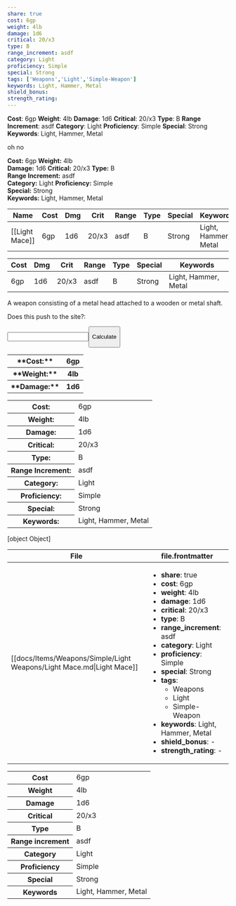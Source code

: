 ```yaml
---
share: true
cost: 6gp
weight: 4lb
damage: 1d6
critical: 20/x3
type: B
range_increment: asdf
category: Light
proficiency: Simple
special: Strong
tags: ['Weapons','Light','Simple-Weapon']
keywords: Light, Hammer, Metal
shield_bonus: 
strength_rating: 
---
```

**Cost**: 6gp **Weight**: 4lb
**Damage**: 1d6 **Critical**: 20/x3 **Type**: B
**Range Increment**: asdf
**Category**: Light **Proficiency**: Simple
**Special**: Strong
**Keywords**: Light, Hammer, Metal

oh no


**Cost:** 6gp **Weight:** 4lb<br>**Damage:** 1d6 **Critical:** 20/x3 **Type:** B<br>**Range Increment:** asdf<br>**Category:** Light **Proficiency:** Simple<br>**Special:** Strong<br>**Keywords:** Light, Hammer, Metal<br>


| Name           | Cost | Dmg | Crit  | Range | Type | Special | Keywords             |
| -------------- | ---- | --- | ----- | ----- | ---- | ------- | -------------------- |
| [[Light Mace]] | 6gp  | 1d6 | 20/x3 | asdf  | B    | Strong  | Light, Hammer, Metal |


| Cost | Dmg | Crit  | Range | Type | Special | Keywords             |
| ---- | --- | ----- | ----- | ---- | ------- | -------------------- |
| 6gp  | 1d6 | 20/x3 | asdf  | B    | Strong  | Light, Hammer, Metal |


A weapon consisting of a metal head attached to a wooden or metal shaft.

<bold><span><p>Does this push to the site?:  </p></span></bold><input><button><span><p>Calculate</p></span></button>



<table> <tr> <th>**Cost:**</th> <th> 6gp</th>  <tr> <th> **Weight:** </th> <th>4lb</th> <tr> <th> **Damage:** </th> <th>1d6</th> </table>

<table>  <tr><th>Cost: </th><td> 6gp</td></tr> <tr><th>Weight: </th><td> 4lb</td></tr> <tr><th>Damage: </th><td> 1d6</td></tr> <tr><th>Critical: </th><td> 20/x3</td></tr> <tr><th>Type: </th><td> B</td></tr> <tr><th>Range Increment: </th><td> asdf</td></tr> <tr><th>Category: </th><td> Light</td></tr> <tr><th>Proficiency: </th><td> Simple</td></tr> <tr><th>Special: </th><td> Strong</td></tr> <tr><th>Keywords: </th><td> Light, Hammer, Metal</td></tr></table>


[object Object]





| File                                                                  | file.frontmatter                                                                                                                                                                                                                                                                                                                                                                                                                                                                                                    |
| --------------------------------------------------------------------- | ------------------------------------------------------------------------------------------------------------------------------------------------------------------------------------------------------------------------------------------------------------------------------------------------------------------------------------------------------------------------------------------------------------------------------------------------------------------------------------------------------------------- |
| [[docs/Items/Weapons/Simple/Light Weapons/Light Mace.md\|Light Mace]] | <ul><li><b>share</b>: true</li><li><b>cost</b>: 6gp</li><li><b>weight</b>: 4lb</li><li><b>damage</b>: 1d6</li><li><b>critical</b>: 20/x3</li><li><b>type</b>: B</li><li><b>range_increment</b>: asdf</li><li><b>category</b>: Light</li><li><b>proficiency</b>: Simple</li><li><b>special</b>: Strong</li><li><b>tags</b>: <ul><li>Weapons</li><li>Light</li><li>Simple-Weapon</li></ul></li><li><b>keywords</b>: Light, Hammer, Metal</li><li><b>shield_bonus</b>: \-</li><li><b>strength_rating</b>: \-</li></ul> |









<p><span style="overflow-x: auto;"><table class="vert"><tbody><tr><th>Cost</th><td>6gp</td></tr><tr><th>Weight</th><td>4lb</td></tr><tr><th>Damage</th><td>1d6</td></tr><tr><th>Critical</th><td>20/x3</td></tr><tr><th>Type</th><td>B</td></tr><tr><th>Range increment</th><td>asdf</td></tr><tr><th>Category</th><td>Light</td></tr><tr><th>Proficiency</th><td>Simple</td></tr><tr><th>Special</th><td>Strong</td></tr><tr><th>Keywords</th><td>Light, Hammer, Metal</td></tr></tbody></table></span></p>

